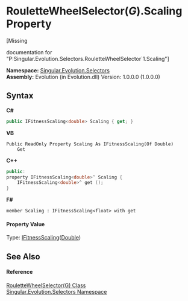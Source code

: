 # RouletteWheelSelector(*G*).Scaling Property 
 

\[Missing <summary> documentation for "P:Singular.Evolution.Selectors.RouletteWheelSelector`1.Scaling"\]

**Namespace:**&nbsp;<a href="8320b82a-6d2b-3b02-4fba-371d18ff3e24">Singular.Evolution.Selectors</a><br />**Assembly:**&nbsp;Evolution (in Evolution.dll) Version: 1.0.0.0 (1.0.0.0)

## Syntax

**C#**<br />
``` C#
public IFitnessScaling<double> Scaling { get; }
```

**VB**<br />
``` VB
Public ReadOnly Property Scaling As IFitnessScaling(Of Double)
	Get
```

**C++**<br />
``` C++
public:
property IFitnessScaling<double>^ Scaling {
	IFitnessScaling<double>^ get ();
}
```

**F#**<br />
``` F#
member Scaling : IFitnessScaling<float> with get

```


#### Property Value
Type: <a href="5174d5b1-6eb3-0998-b206-97aea6d60924">IFitnessScaling</a>(<a href="http://msdn2.microsoft.com/en-us/library/643eft0t" target="_blank">Double</a>)

## See Also


#### Reference
<a href="55160e8f-6153-c2b6-1a0a-22377860007a">RouletteWheelSelector(G) Class</a><br /><a href="8320b82a-6d2b-3b02-4fba-371d18ff3e24">Singular.Evolution.Selectors Namespace</a><br />